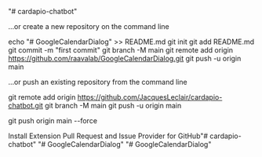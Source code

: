 "# cardapio-chatbot" 


…or create a new repository on the command line

echo "# GoogleCalendarDialog" >> README.md
git init
git add README.md
git commit -m "first commit"
git branch -M main
git remote add origin https://github.com/raavalab/GoogleCalendarDialog.git
git push -u origin main


…or push an existing repository from the command line

git remote add origin https://github.com/JacquesLeclair/cardapio-chatbot.git
git branch -M main
git push -u origin main


git push origin main --force

Install Extension
Pull Request and Issue Provider for GitHub"# cardapio-chatbot" 
"# GoogleCalendarDialog" 
"# GoogleCalendarDialog" 
